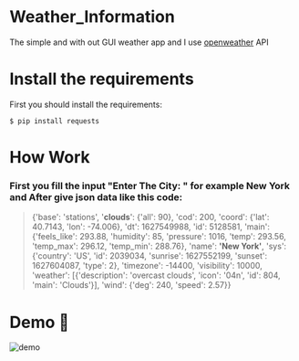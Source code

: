 # Weather_Information
The simple and with out GUI weather app and I use <a href="https://openweathermap.org/" target="_blank">openweather</a> API 
# Install the requirements
First you should install the requirements:
```
$ pip install requests
```
# How Work
### First you fill the input "Enter The City: " for example **New York** and After give json data like this code: 
> {'base': 'stations',
 '**clouds**': {'all': 90},
 'cod': 200,
 'coord': {'lat': 40.7143, 'lon': -74.006},
 'dt': 1627549988,
 'id': 5128581,
 'main': {'feels_like': 293.88,
          'humidity': 85,
          'pressure': 1016,
          'temp': 293.56,
          'temp_max': 296.12,
          'temp_min': 288.76},
 'name': **'New York'**,
 'sys': {'country': 'US',
         'id': 2039034,
         'sunrise': 1627552199,
         'sunset': 1627604087,
         'type': 2},
 'timezone': -14400,
 'visibility': 10000,
 'weather': [{'description': 'overcast clouds',
              'icon': '04n',
              'id': 804,
              'main': 'Clouds'}],
 'wind': {'deg': 240, 'speed': 2.57}}

# Demo 🎉
![demo](https://user-images.githubusercontent.com/77124662/129491298-2ace56ab-852f-4c0d-bdf8-01fa2e87f6cd.PNG)

